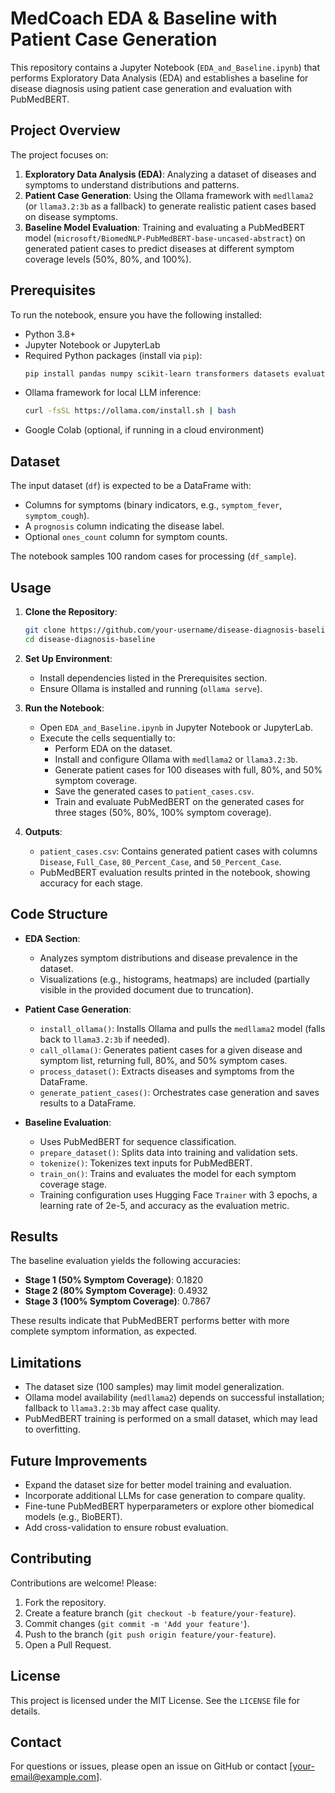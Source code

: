 # MedCoach EDA & Baseline with Patient Case Generation

This repository contains a Jupyter Notebook (`EDA_and_Baseline.ipynb`) that performs Exploratory Data Analysis (EDA) and establishes a baseline for disease diagnosis using patient case generation and evaluation with PubMedBERT.

## Project Overview

The project focuses on:
1. **Exploratory Data Analysis (EDA)**: Analyzing a dataset of diseases and symptoms to understand distributions and patterns.
2. **Patient Case Generation**: Using the Ollama framework with `medllama2` (or `llama3.2:3b` as a fallback) to generate realistic patient cases based on disease symptoms.
3. **Baseline Model Evaluation**: Training and evaluating a PubMedBERT model (`microsoft/BiomedNLP-PubMedBERT-base-uncased-abstract`) on generated patient cases to predict diseases at different symptom coverage levels (50%, 80%, and 100%).

## Prerequisites

To run the notebook, ensure you have the following installed:
- Python 3.8+
- Jupyter Notebook or JupyterLab
- Required Python packages (install via `pip`):
  ```bash
  pip install pandas numpy scikit-learn transformers datasets evaluate torch subprocess
  ```
- Ollama framework for local LLM inference:
  ```bash
  curl -fsSL https://ollama.com/install.sh | bash
  ```
- Google Colab (optional, if running in a cloud environment)

## Dataset

The input dataset (`df`) is expected to be a DataFrame with:
- Columns for symptoms (binary indicators, e.g., `symptom_fever`, `symptom_cough`).
- A `prognosis` column indicating the disease label.
- Optional `ones_count` column for symptom counts.

The notebook samples 100 random cases for processing (`df_sample`).

## Usage

1. **Clone the Repository**:
   ```bash
   git clone https://github.com/your-username/disease-diagnosis-baseline.git
   cd disease-diagnosis-baseline
   ```

2. **Set Up Environment**:
   - Install dependencies listed in the Prerequisites section.
   - Ensure Ollama is installed and running (`ollama serve`).

3. **Run the Notebook**:
   - Open `EDA_and_Baseline.ipynb` in Jupyter Notebook or JupyterLab.
   - Execute the cells sequentially to:
     - Perform EDA on the dataset.
     - Install and configure Ollama with `medllama2` or `llama3.2:3b`.
     - Generate patient cases for 100 diseases with full, 80%, and 50% symptom coverage.
     - Save the generated cases to `patient_cases.csv`.
     - Train and evaluate PubMedBERT on the generated cases for three stages (50%, 80%, 100% symptom coverage).

4. **Outputs**:
   - `patient_cases.csv`: Contains generated patient cases with columns `Disease`, `Full_Case`, `80_Percent_Case`, and `50_Percent_Case`.
   - PubMedBERT evaluation results printed in the notebook, showing accuracy for each stage.

## Code Structure

- **EDA Section**:
  - Analyzes symptom distributions and disease prevalence in the dataset.
  - Visualizations (e.g., histograms, heatmaps) are included (partially visible in the provided document due to truncation).

- **Patient Case Generation**:
  - `install_ollama()`: Installs Ollama and pulls the `medllama2` model (falls back to `llama3.2:3b` if needed).
  - `call_ollama()`: Generates patient cases for a given disease and symptom list, returning full, 80%, and 50% symptom cases.
  - `process_dataset()`: Extracts diseases and symptoms from the DataFrame.
  - `generate_patient_cases()`: Orchestrates case generation and saves results to a DataFrame.

- **Baseline Evaluation**:
  - Uses PubMedBERT for sequence classification.
  - `prepare_dataset()`: Splits data into training and validation sets.
  - `tokenize()`: Tokenizes text inputs for PubMedBERT.
  - `train_on()`: Trains and evaluates the model for each symptom coverage stage.
  - Training configuration uses Hugging Face `Trainer` with 3 epochs, a learning rate of 2e-5, and accuracy as the evaluation metric.

## Results

The baseline evaluation yields the following accuracies:
- **Stage 1 (50% Symptom Coverage)**: 0.1820
- **Stage 2 (80% Symptom Coverage)**: 0.4932
- **Stage 3 (100% Symptom Coverage)**: 0.7867

These results indicate that PubMedBERT performs better with more complete symptom information, as expected.

## Limitations

- The dataset size (100 samples) may limit model generalization.
- Ollama model availability (`medllama2`) depends on successful installation; fallback to `llama3.2:3b` may affect case quality.
- PubMedBERT training is performed on a small dataset, which may lead to overfitting.

## Future Improvements

- Expand the dataset size for better model training and evaluation.
- Incorporate additional LLMs for case generation to compare quality.
- Fine-tune PubMedBERT hyperparameters or explore other biomedical models (e.g., BioBERT).
- Add cross-validation to ensure robust evaluation.

## Contributing

Contributions are welcome! Please:
1. Fork the repository.
2. Create a feature branch (`git checkout -b feature/your-feature`).
3. Commit changes (`git commit -m 'Add your feature'`).
4. Push to the branch (`git push origin feature/your-feature`).
5. Open a Pull Request.

## License

This project is licensed under the MIT License. See the `LICENSE` file for details.

## Contact

For questions or issues, please open an issue on GitHub or contact [your-email@example.com].
